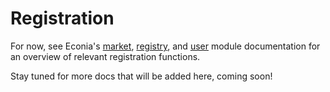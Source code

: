 # Registration

For now, see Econia's [market], [registry], and [user] module documentation for an overview of relevant registration functions.

Stay tuned for more docs that will be added here, coming soon!

<!---Alphabetized reference links-->

[market]:   https://github.com/econia-labs/econia/tree/main/src/move/econia/doc/market.md
[registry]: https://github.com/econia-labs/econia/tree/main/src/move/econia/doc/registry.md
[user]:     https://github.com/econia-labs/econia/tree/main/src/move/econia/doc/user.md